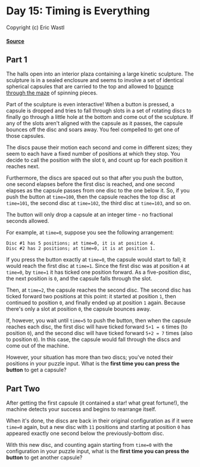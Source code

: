 # Day 15: Timing is Everything
Copyright (c) Eric Wastl
#### [Source](https://adventofcode.com/2016/day/15)

## Part 1

The halls open into an interior plaza containing a large kinetic sculpture. The sculpture is in a sealed enclosure and seems to involve a set of identical spherical capsules that are carried to the top and allowed to [bounce through the maze](https://youtu.be/IxDoO9oODOk?t=177) of spinning pieces.

Part of the sculpture is even interactive! When a button is pressed, a capsule is dropped and tries to fall through slots in a set of rotating discs to finally go through a little hole at the bottom and come out of the sculpture. If any of the slots aren't aligned with the capsule as it passes, the capsule bounces off the disc and soars away. You feel compelled to get one of those capsules.

The discs pause their motion each second and come in different sizes; they seem to each have a fixed number of positions at which they stop. You decide to call the position with the slot `0`, and count up for each position it reaches next.

Furthermore, the discs are spaced out so that after you push the button, one second elapses before the first disc is reached, and one second elapses as the capsule passes from one disc to the one below it. So, if you push the button at `time=100`, then the capsule reaches the top disc at `time=101`, the second disc at `time=102`, the third disc at `time=103`, and so on.

The button will only drop a capsule at an integer time - no fractional seconds allowed.

For example, at `time=0`, suppose you see the following arrangement:
```
Disc #1 has 5 positions; at time=0, it is at position 4.
Disc #2 has 2 positions; at time=0, it is at position 1.
```
If you press the button exactly at `time=0`, the capsule would start to fall; it would reach the first disc at `time=1`. Since the first disc was at position `4` at `time=0`, by `time=1` it has ticked one position forward. As a five-position disc, the next position is `0`, and the capsule falls through the slot.

Then, at `time=2`, the capsule reaches the second disc. The second disc has ticked forward two positions at this point: it started at position `1`, then continued to position `0`, and finally ended up at position `1` again. Because there's only a slot at position `0`, the capsule bounces away.

If, however, you wait until `time=5` to push the button, then when the capsule reaches each disc, the first disc will have ticked forward `5+1 = 6` times (to position `0`), and the second disc will have ticked forward `5+2 = 7` times (also to position `0`). In this case, the capsule would fall through the discs and come out of the machine.

However, your situation has more than two discs; you've noted their positions in your puzzle input. What is the **first time you can press the button** to get a capsule?

## Part Two

After getting the first capsule (it contained a star! what great fortune!), the machine detects your success and begins to rearrange itself.

When it's done, the discs are back in their original configuration as if it were `time=0` again, but a new disc with `11` positions and starting at position `0` has appeared exactly one second below the previously-bottom disc.

With this new disc, and counting again starting from `time=0` with the configuration in your puzzle input, what is the **first time you can press the button** to get another capsule?
